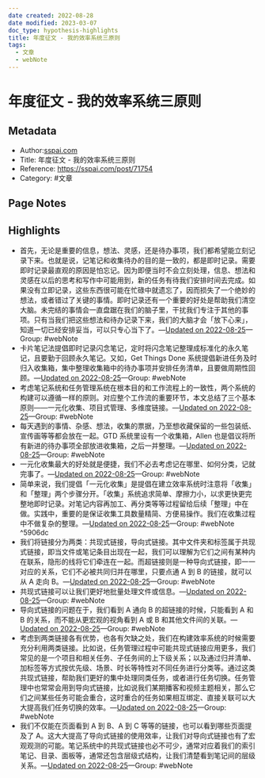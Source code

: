 ```yaml
---
date created: 2022-08-28
date modified: 2023-03-07
doc_type: hypothesis-highlights
title: 年度征文 - 我的效率系统三原则
tags:
  - 文章
  - webNote
---
```


# 年度征文 - 我的效率系统三原则

## Metadata

- Author:[sspai.com]()
- Title: 年度征文 - 我的效率系统三原则
- Reference: https://sspai.com/post/71754
- Category: #文章

## Page Notes

## Highlights

- 首先，无论是重要的信息，想法、灵感，还是待办事项，我们都希望能立刻记录下来。也就是说，记笔记和收集待办的目的是一致的，都是即时记录。需要即时记录最直观的原因是怕忘记。因为即便当时不会立刻处理，信息、想法和灵感在以后的思考和写作中可能用到，新的任务有待我们安排时间去完成。如果没有立即记录，这些东西很可能在忙碌中就遗忘了，因而损失了一个绝妙的想法，或者错过了关键的事情。即时记录还有一个重要的好处是帮助我们清空大脑。未完结的事情会一直盘踞在我们的脑子里，干扰我们专注于其他的事项。只有当我们把这些想法和待办记录下来，我们的大脑才会「放下心来」，知道一切已经安排妥当，可以只专心当下了。—[Updated on 2022-08-25](https://hyp.is/wC-byiPOEe2lrw--asiHmg/sspai.com/post/71754)—Group: #webNote
- 卡片笔记法提倡即时记录闪念笔记，定时将闪念笔记整理成标准化的永久笔记，且要勤于回顾永久笔记。又如，Get Things Done 系统提倡新进任务及时归入收集箱，集中整理收集箱中的待办事项并安排任务清单，且要做周期性回顾。—[Updated on 2022-08-25](https://hyp.is/y0-rTiPOEe2rBzuVi6w0Cw/sspai.com/post/71754)—Group: #webNote
- 考虑笔记系统和任务管理系统在根本目的和工作流程上的一致性，两个系统的构建可以遵循一样的原则。对应整个工作流的重要环节，本文总结了三个基本原则——一元化收集、项目式管理、多维度链接。—[Updated on 2022-08-25](https://hyp.is/2ZlH5iPOEe2gqnMN-ps_Vw/sspai.com/post/71754)—Group: #webNote
- 每天遇到的事情、杂感、想法，收集的票据，乃至想收藏保留的一些包装纸、宣传画等等都会放在一起。GTD 系统里设有一个收集箱，Allen 也是倡议将所有新进的待办事项全部放进收集箱，之后一并整理。—[Updated on 2022-08-25](https://hyp.is/86GQgCPOEe28BeuoXcgWpg/sspai.com/post/71754)—Group: #webNote
- 一元化收集最大的好处就是便捷，我们不必去考虑记在哪里、如何分类，记就完事了。—[Updated on 2022-08-25](https://hyp.is/_Rp_8CPOEe2WfhMPzP7fIw/sspai.com/post/71754)—Group: #webNote
- 简单来说，我们提倡「一元化收集」是提倡在建立效率系统时注意将「收集」和「整理」两个步骤分开。「收集」系统追求简单、摩擦力小，以求更快更完整地即时记录。对笔记内容再加工、再分类等等过程留给后续「整理」中在做。实践中，重要的是保证收集工具数量精简、方便易操作。我们在收集过程中不做复杂的整理。—[Updated on 2022-08-25](https://hyp.is/IZo3HCPPEe2ugz_qdZXTsQ/sspai.com/post/71754)—Group: #webNote  
 ^5906dc
- 我们将链接分为两类：共现式链接，导向式链接。其中文件夹和标签属于共现式链接，即当文件或笔记条目出现在一起，我们可以理解为它们之间有某种内在联系，隐形的线将它们牵连在一起。而超链接则是一种导向式链接，即一一对应的关系，它们不必被共同归并在哪里，只要点通 A 到 B 的链接，就可以从 A 走向 B。—[Updated on 2022-08-25](https://hyp.is/hUa9EiPPEe2obIOsTAbn5w/sspai.com/post/71754)—Group: #webNote
- 共现式链接可以让我们更好地批量处理文件或信息。—[Updated on 2022-08-25](https://hyp.is/idIyniPPEe2BroeXpTjjEw/sspai.com/post/71754)—Group: #webNote
- 导向式链接的问题在于，我们看到 A 通向 B 的超链接的时候，只能看到 A 和 B 的关系，而不能从更宏观的视角看到 A 或 B 和其他文件间的关联。—[Updated on 2022-08-25](https://hyp.is/moHCJiPPEe2wD5uMjoFlEw/sspai.com/post/71754)—Group: #webNote
- 考虑到两类链接各有优势，也各有欠缺之处，我们在构建效率系统的时候需要充分利用两类链接。比如说，任务管理过程中可能共现式链接应用更多，我们常见的是一个项目和相关任务、子任务间的上下级关系；以及通过归并清单、加标签等方式按优先级、场景、时长等特性对不同任务进行分类等。通过这类共现式链接，帮助我们更好的集中处理同类任务，或者进行任务切换。任务管理中也常常会用到导向式链接，比如说我们某期播客和视频主题相关，那么它们之间某些任务可能会重合，这时重合的任务如果相互绑定、直接关联可以大大提高我们任务切换的效率。—[Updated on 2022-08-25](https://hyp.is/0EFjMCPPEe2-No91iUvLJQ/sspai.com/post/71754)—Group: #webNote
- 我们不仅能在页面看到 A 到 B、A 到 C 等等的链接，也可以看到哪些页面提及了 A。这大大提高了导向式链接的使用效率，让我们对导向式链接也有了宏观观测的可能。笔记系统中的共现式链接也必不可少，通常对应着我们的索引笔记、目录、面板等，通常还包含层级式结构，让我们清楚看到笔记间的层级关系。—[Updated on 2022-08-25](https://hyp.is/6iLVriPPEe2zrku3mijtIA/sspai.com/post/71754)—Group: #webNote
